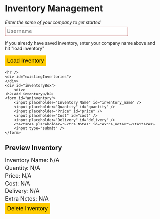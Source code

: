 <html lang="en">
<head>
    <title>Inventory Management</title>
</head>
<body>
    <h1>Inventory Management</h1>
    <i>Enter the name of your company to get started</i>
    <input placeholder="Username" id="user" />
    <p>If you already have saved inventory, enter your company name above and hit "load inventory"</p>
    <button onclick="loadInventories()">Load Inventory</button>


    <hr />
    <div id="existingInventories">
    </div>
    <div id="inventoryBox">
        <div>
    <h2>Add inventory</h2>
    <form id="aninventory">
        <input placeholder="Inventory Name" id="inventory_name" />
        <input placeholder="Quantity" id="quantity" />
        <input placeholder="Price" id="price" />
        <input placeholder="Cost" id="cost" />
        <input placeholder="Delivery" id="delivery" />
        <textarea placeholder="Extra Notes" id="extra_notes"></textarea>
        <input type="submit" />
    </form>

</div>
<div id="previewInventory">
    <h2>Preview Inventory</h2>
    <p id="InventoryName">Inventory Name: N/A</p>
    <p id="Quantity">Quantity: N/A</p>
    <p id="Price">Price: N/A</p>
    <p id="Cost">Cost: N/A</p>
    <p id="Delivery">Delivery: N/A</p>
    <p id="ExtraNotes">Extra Notes: N/A</p>
    <button onclick="deleteInventory()">Delete Inventory</button>
</div>
</div>


</body>

<script>
    let inventoryLoader = {}
    let currentInventory = -1
    // change in AWS
    const url = ""

    const previewInventory = (inventory) => {
        document.getElementById("InventoryName").innerHTML = "Inventory Name: " + inventory.inventory_name
        document.getElementById("Quantity").innerHTML = "Quantity: " + inventory.quantity
        document.getElementById("Price").innerHTML = "Price: " + inventory.price + " dollars"
        document.getElementById("Cost").innerHTML = "Cost: " + inventory.cost + " dollars"
        document.getElementById("Delivery").innerHTML = "Delivery: " + inventory.delivery + " days"
        document.getElementById("ExtraNotes").innerHTML = "Extra Notes:\n" + inventory.extra_notes
        currentInventory = inventory.id
    }

    const loadInventories = () => {
        const user = document.getElementById("user").value
        if (user === "") {alert("Invalid company!"); return}
        try {
        fetch(url + new URLSearchParams({username: user})).then(data => data.json()).then(json => {
            document.getElementById("existingInventories").innerHTML = ""
            
            json.forEach(inventory => {
                const button = document.createElement("button")
                button.innerHTML = inventory.inventory_name
                inventoryLoader[inventory.id] = JSON.parse(JSON.stringify(inventory))
                button.onclick = () => previewInventory(inventoryLoader[inventory.id])
                document.getElementById("existingInventories").appendChild(button)
            })

            localStorage.setItem("user", user)
        })
    } catch {
        alert("Company not found!")
    }
    }

    const deleteInventory = () => {
        if (currentInventory < 0) {
            alert("invalid inventory!")
            return
        }

        fetch(url, {
            method: 'DELETE',
            headers: {
                'Content-Type': 'application/json'
            },
            body: JSON.stringify({id: currentInventory})
        }).then(() => {
            alert("Success, deleted!")
            loadInventories()
        })
    }

    document.getElementById("aninventory").addEventListener("submit", (e) => {
        e.preventDefault();
        e.stopImmediatePropagation();
        const fields = [
            "inventory_name",
            "user",
            "quantity",
            "price",
            "cost",
            "delivery",
            "extra_notes"
        ]
        const values = fields.map((f) => document.getElementById(f).value)
        if (values.indexOf("") !== -1) {
            alert("Please fill out all the fields!")
            return
        }

        const zip = (a, b) => a.map((k, i) => [k, b[i]]);
        const dict = Object.fromEntries(
            zip(
                fields.map(f => f.toLowerCase()), 
                values
            )
        )
        dict["username"] = dict["user"]
        delete dict["user"]
        dict["quantity"] = parseInt(dict["quantity"])
        dict["price"] = parseInt(dict["price"])
        dict["cost"] = parseInt(dict["cost"])
        dict["delivery"] = parseInt(dict["delivery"])

        fetch(url, {
            method: 'POST',
            headers: {
                'Content-Type': 'application/json'
            },
            body: JSON.stringify(dict)
        }).then((data) =>data.json()).then(data => {
            previewInventory(data)
            loadInventories()
        })
    })

    const maybeUser = localStorage.getItem("user")
    if (maybeUser !== null) {
        document.getElementById("user").value = maybeUser
        loadInventories()
    }
</script>

<style>
    input, textarea {
        display: block;
        width: 400px;

        background-color: white;
        outline: none;
        border: 1px solid brown;
        padding: 4px;
        margin: 6px 0px;
        font-size: 18px;
    }

    hr {
        margin-top: 20px;
    }

    #existingInventories {
        display: flex;
        gap: 15px;
        margin-bottom: 15px;
    }

    button {
        background-color: #ffcc00;
        outline: none;
        border: 1px solid #ffcc00;
        color: black;
        padding: 6px;
        font-size: 18px;
        transition: all 0.1s linear;
    }

    button:hover {
        background-color: #aa8800;
        border: 1px solid #aa8800;
        transform: translateY(-5px);
    }

    #inventoryBox {
        display: flex;
        flex-direction: row;
        gap: 40px
    }

    #previewInventory > p {
        margin: 4px 0px;
        font-size: 18px;
    }
</style>
</html>




